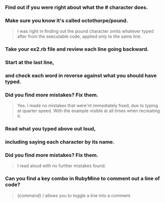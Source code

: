### Find out if you were right about what the # character does.
### Make sure you know it's called octothorpe/pound.

> I was right in finding out the pound character omits whatever typed after from the executable code, 
applied only to the same line.

### Take your ex2.rb file and review each line going backward.
### Start at the last line, 
### and check each word in reverse against what you should have typed.
### Did you find more mistakes? Fix them.

>Yes. I made no mistakes that were'nt immediately fixed, 
due to typing at quarter speed. With the example visible at all times when recreating it.

### Read what you typed above out loud, 
### including saying each character by its name. 
### Did you find more mistakes? Fix them.

>I read aloud with no further mistakes found. 

### Can you find a key combo in RubyMine to comment out a line of code?

>{command} / allows you to toggle a line into a comment.
